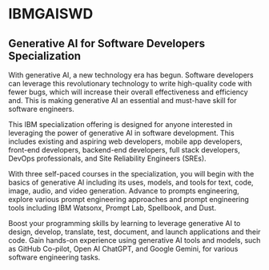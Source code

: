 # IBMGAISWD
## Generative AI for Software Developers Specialization

With generative AI, a new technology era has begun. Software developers can leverage this revolutionary technology to write high-quality code with fewer bugs, which will increase their overall effectiveness and efficiency and. This is making generative AI an essential and must-have skill for software engineers. 

This IBM specialization offering is designed for anyone interested in leveraging the power of generative AI in software development. This includes existing and aspiring web developers, mobile app developers, front-end developers, backend-end developers, full stack developers, DevOps professionals, and Site Reliability Engineers (SREs). 

With three self-paced courses in the specialization, you will begin with the basics of generative AI including its uses, models, and tools for text, code, image, audio, and video generation. Advance to prompts engineering, explore various prompt engineering approaches and prompt engineering tools including IBM Watsonx, Prompt Lab, Spellbook, and Dust. 

Boost your programming skills by learning to leverage generative AI to design, develop, translate, test, document, and launch applications and their code. Gain hands-on experience using generative AI tools and models, such as GitHub Co-pilot, Open AI ChatGPT, and Google Gemini, for various software engineering tasks.   
